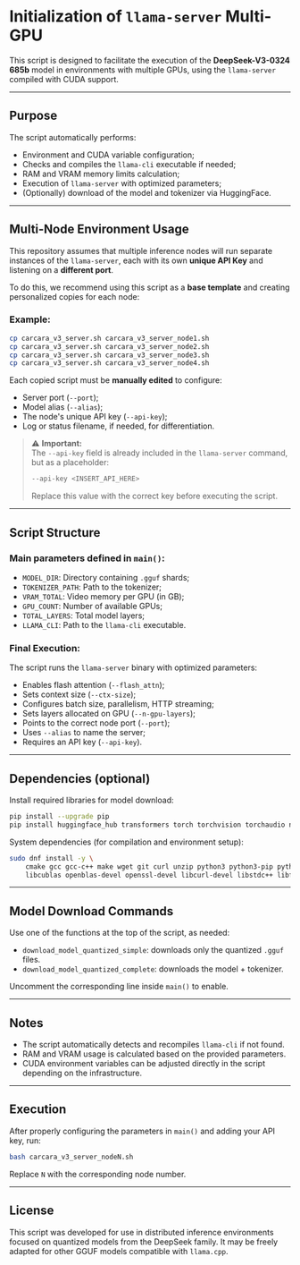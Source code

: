 # Initialization of `llama-server` Multi-GPU

This script is designed to facilitate the execution of the **DeepSeek-V3-0324 685b** model in environments with multiple GPUs, using the `llama-server` compiled with CUDA support.

---

## Purpose

The script automatically performs:

- Environment and CUDA variable configuration;
- Checks and compiles the `llama-cli` executable if needed;
- RAM and VRAM memory limits calculation;
- Execution of `llama-server` with optimized parameters;
- (Optionally) download of the model and tokenizer via HuggingFace.

---

## Multi-Node Environment Usage

This repository assumes that multiple inference nodes will run separate instances of the `llama-server`, each with its own **unique API Key** and listening on a **different port**.

To do this, we recommend using this script as a **base template** and creating personalized copies for each node:

### Example:

```bash
cp carcara_v3_server.sh carcara_v3_server_node1.sh
cp carcara_v3_server.sh carcara_v3_server_node2.sh
cp carcara_v3_server.sh carcara_v3_server_node3.sh
cp carcara_v3_server.sh carcara_v3_server_node4.sh
```

Each copied script must be **manually edited** to configure:

- Server port (`--port`);
- Model alias (`--alias`);
- The node's unique API key (`--api-key`);
- Log or status filename, if needed, for differentiation.

> ⚠️ **Important:**  
> The `--api-key` field is already included in the `llama-server` command, but as a placeholder:
>
> ```bash
> --api-key <INSERT_API_HERE>
> ```
> Replace this value with the correct key before executing the script.

---

## Script Structure

### Main parameters defined in `main()`:

- `MODEL_DIR`: Directory containing `.gguf` shards;
- `TOKENIZER_PATH`: Path to the tokenizer;
- `VRAM_TOTAL`: Video memory per GPU (in GB);
- `GPU_COUNT`: Number of available GPUs;
- `TOTAL_LAYERS`: Total model layers;
- `LLAMA_CLI`: Path to the `llama-cli` executable.

### Final Execution:

The script runs the `llama-server` binary with optimized parameters:

- Enables flash attention (`--flash_attn`);
- Sets context size (`--ctx-size`);
- Configures batch size, parallelism, HTTP streaming;
- Sets layers allocated on GPU (`--n-gpu-layers`);
- Points to the correct node port (`--port`);
- Uses `--alias` to name the server;
- Requires an API key (`--api-key`).

---

## Dependencies (optional)

Install required libraries for model download:

```bash
pip install --upgrade pip
pip install huggingface_hub transformers torch torchvision torchaudio numpy scipy pandas tqdm
```

System dependencies (for compilation and environment setup):

```bash
sudo dnf install -y \
    cmake gcc gcc-c++ make wget git curl unzip python3 python3-pip python3-venv \
    libcublas openblas-devel openssl-devel libcurl-devel libstdc++ libffi-devel xz-devel
```

---

## Model Download Commands

Use one of the functions at the top of the script, as needed:

- `download_model_quantized_simple`: downloads only the quantized `.gguf` files.
- `download_model_quantized_complete`: downloads the model + tokenizer.

Uncomment the corresponding line inside `main()` to enable.

---

## Notes

- The script automatically detects and recompiles `llama-cli` if not found.
- RAM and VRAM usage is calculated based on the provided parameters.
- CUDA environment variables can be adjusted directly in the script depending on the infrastructure.

---

## Execution

After properly configuring the parameters in `main()` and adding your API key, run:

```bash
bash carcara_v3_server_nodeN.sh
```

Replace `N` with the corresponding node number.

---

## License

This script was developed for use in distributed inference environments focused on quantized models from the DeepSeek family. It may be freely adapted for other GGUF models compatible with `llama.cpp`.
